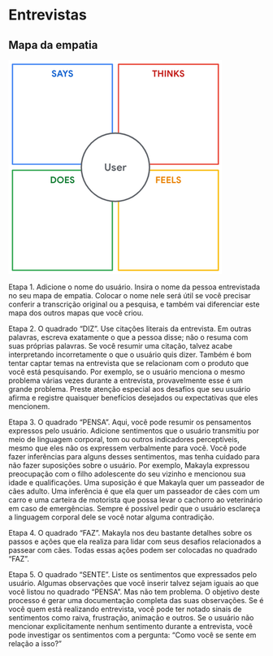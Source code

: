 # Entrevistas

## Mapa da empatia

![Mapa da Empatia](mapa_empatia.png)

Etapa 1. Adicione o nome do usuário. Insira o nome da pessoa entrevistada no seu mapa de empatia. Colocar o nome nele será útil se você precisar conferir a transcrição original ou a pesquisa, e também vai diferenciar este mapa dos outros mapas que você criou.

Etapa 2. O quadrado “DIZ”. Use citações literais da entrevista. Em outras palavras, escreva exatamente o que a pessoa disse; não o resuma com suas próprias palavras. Se você resumir uma citação, talvez acabe interpretando incorretamente o que o usuário quis dizer. Também é bom tentar captar temas na entrevista que se relacionam com o produto que você está pesquisando. Por exemplo, se o usuário menciona o mesmo problema várias vezes durante a entrevista, provavelmente esse é um grande problema. Preste atenção especial aos desafios que seu usuário afirma e registre quaisquer benefícios desejados ou expectativas que eles mencionem.

Etapa 3. O quadrado “PENSA”. Aqui, você pode resumir os pensamentos expressos pelo usuário. Adicione sentimentos que o usuário transmitiu por meio de linguagem corporal, tom ou outros indicadores perceptíveis, mesmo que eles não os expressem verbalmente para você. Você pode fazer inferências para alguns desses sentimentos, mas tenha cuidado para não fazer suposições sobre o usuário. Por exemplo, Makayla expressou preocupação com o filho adolescente do seu vizinho e mencionou sua idade e qualificações. Uma suposição é que Makayla quer um passeador de cães adulto. Uma inferência é que ela quer um passeador de cães com um carro e uma carteira de motorista que possa levar o cachorro ao veterinário em caso de emergências. Sempre é possível pedir que o usuário esclareça a linguagem corporal dele se você notar alguma contradição.

Etapa 4. O quadrado “FAZ”. Makayla nos deu bastante detalhes sobre os passos e ações que ela realiza para lidar com seus desafios relacionados a passear com cães. Todas essas ações podem ser colocadas no quadrado “FAZ”.

Etapa 5. O quadrado “SENTE”. Liste os sentimentos que expressados pelo usuário. Algumas observações que você inserir talvez sejam iguais ao que você listou no quadrado “PENSA”. Mas não tem problema. O objetivo deste processo é gerar uma documentação completa das suas observações. Se é você quem está realizando entrevista, você pode ter notado sinais de sentimentos como raiva, frustração, animação e outros. Se o usuário não mencionar explicitamente nenhum sentimento durante a entrevista, você pode investigar os sentimentos com a pergunta: “Como você se sente em relação a isso?”


